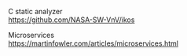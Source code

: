 C static analyzer  
https://github.com/NASA-SW-VnV/ikos

Microservices  
https://martinfowler.com/articles/microservices.html

